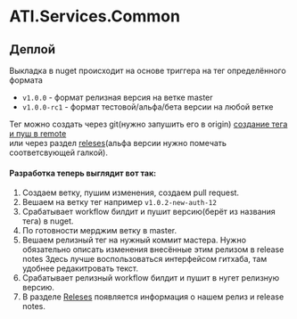 # ATI.Services.Common
## Деплой
Выкладка в nuget происходит на основе триггера на тег определённого формата 
- `v1.0.0` - формат релизная версия на ветке master 
- `v1.0.0-rc1` - формат тестовой/альфа/бета версии на любой ветке  

Тег можно создать через git(нужно запушить его в origin) [создание тега и пуш в remote](https://git-scm.com/book/en/v2/Git-Basics-Tagging)  
или через раздел [releses](https://github.com/atidev/ATI.Services.Common/releases)(альфа версии нужно помечать соответсвующей галкой).

#### Разработка теперь выглядит вот так:
1. Создаем ветку, пушим изменения, создаем pull request.
2. Вешаем на ветку тег например `v1.0.2-new-auth-12`
3. Срабатывает workflow билдит и пушит версию(берёт из названия тега) в nuget.
4. По готовности мерджим ветку в master.
5. Вешаем релизный тег на нужный коммит мастера.
Нужно обязательно описать изменения внесённые этим релизом в release notes
Здесь лучше воспользоваться интерфейсом гитхаба, там удобнее редакитровать текст.
6. Срабатывает релизный workflow билдит и пушит в нугет релизную версию.
7. В разделе [Releses](https://github.com/atidev/ATI.Services.Common/releases) появляется информация о нашем релиз и release notes.
